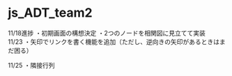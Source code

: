 # js_ADT_team2
11/18進捗
・初期画面の構想決定
・2つのノードを相関図に見立てて実装  
11/23
・矢印でリンクを書く機能を追加（ただし、逆向きの矢印があるときはまだ困る）

11/25
・隣接行列